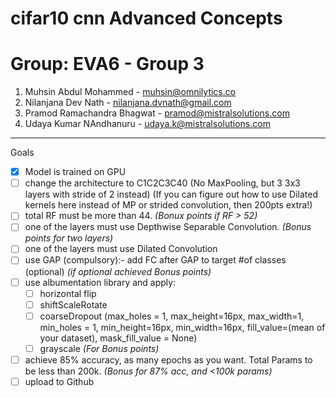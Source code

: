 # cifar10 cnn Advanced Concepts

# Group: EVA6 - Group 3
1. Muhsin Abdul Mohammed - muhsin@omnilytics.co 
2. Nilanjana Dev Nath - nilanjana.dvnath@gmail.com
3. Pramod Ramachandra Bhagwat - pramod@mistralsolutions.com
4. Udaya Kumar NAndhanuru - udaya.k@mistralsolutions.com
------

Goals 
  
- [X] Model is trained on GPU
- [ ] change the architecture to C1C2C3C40  (No MaxPooling, but 3 3x3 layers with stride of 2 instead) (If you can figure out how to use Dilated kernels here instead of MP or strided convolution, then 200pts extra!)
- [ ] total RF must be more than 44. _(Bonux points if RF > 52)_
- [ ] one of the layers must use Depthwise Separable Convolution. _(Bonus points for two layers)_
- [ ] one of the layers must use Dilated Convolution
- [ ] use GAP (compulsory):- add FC after GAP to target #of classes (optional) _(if optional achieved Bonus points)_
- [ ] use albumentation library and apply:
  - [ ] horizontal flip
  - [ ] shiftScaleRotate
  - [ ] coarseDropout (max_holes = 1, max_height=16px, max_width=1, min_holes = 1, min_height=16px, min_width=16px, fill_value=(mean of your dataset), mask_fill_value = None)
  - [ ] grayscale _(For Bonus points)_
- [ ] achieve 85% accuracy, as many epochs as you want. Total Params to be less than 200k.  _(Bonus for 87% acc, and <100k params)_
- [ ] upload to Github
